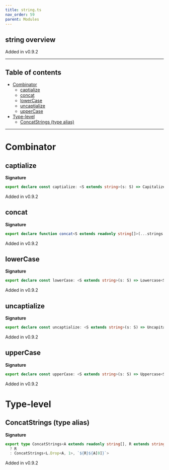 ```yaml
---
title: string.ts
nav_order: 59
parent: Modules
---
```


## string overview

Added in v0.9.2

---

<h2 class="text-delta">Table of contents</h2>

- [Combinator](#combinator)
  - [captialize](#captialize)
  - [concat](#concat)
  - [lowerCase](#lowercase)
  - [uncaptialize](#uncaptialize)
  - [upperCase](#uppercase)
- [Type-level](#type-level)
  - [ConcatStrings (type alias)](#concatstrings-type-alias)

---

# Combinator

## captialize

**Signature**

```ts
export declare const captialize: <S extends string>(s: S) => Capitalize<S>
```

Added in v0.9.2

## concat

**Signature**

```ts
export declare function concat<S extends readonly string[]>(...strings: S): ConcatStrings<S>
```

Added in v0.9.2

## lowerCase

**Signature**

```ts
export declare const lowerCase: <S extends string>(s: S) => Lowercase<S>
```

Added in v0.9.2

## uncaptialize

**Signature**

```ts
export declare const uncaptialize: <S extends string>(s: S) => Uncapitalize<S>
```

Added in v0.9.2

## upperCase

**Signature**

```ts
export declare const upperCase: <S extends string>(s: S) => Uppercase<S>
```

Added in v0.9.2

# Type-level

## ConcatStrings (type alias)

**Signature**

```ts
export type ConcatStrings<A extends readonly string[], R extends string = ''> = [] extends A
  ? R
  : ConcatStrings<L.Drop<A, 1>, `${R}${A[0]}`>
```

Added in v0.9.2
